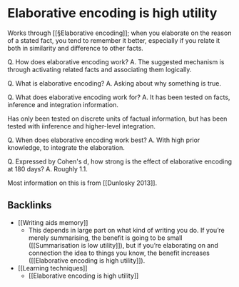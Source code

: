 # Elaborative encoding is high utility
Works through [[§Elaborative encoding]]; when you elaborate on the reason of a stated fact, you tend to remember it better, especially if you relate it both in similarity and difference to other facts.

Q. How does elaborative encoding work?
A. The suggested mechanism is through activating related facts and associating them logically.

Q. What is elaborative encoding?
A. Asking about why something is true.

Q. What does elaborative encoding work for?
A. It has been tested on facts, inference and integration information.

Has only been tested on discrete units of factual information, but has been tested with iinference and higher-level integration.

Q. When does elaborative encoding work best?
A. With high prior knowledge, to integrate the elaboration.

Q. Expressed by Cohen's d, how strong is the effect of elaborative encoding at 180 days?
A. Roughly 1.1.

Most information on this is from [[Dunlosky 2013]].

## Backlinks
* [[Writing aids memory]]
	* This depends in large part on what kind of writing you do. If you’re merely summarising, the benefit is going to be small ([[Summarisation is low utility]]), but if you’re elaborating on and connection the idea to things you know, the benefit increases ([[Elaborative encoding is high utility]]). 
* [[Learning techniques]]
	* [[Elaborative encoding is high utility]]

<!-- #Life -->

<!-- {BearID:316EAD4F-9616-46E0-BA14-F8C1F832CDC7-15756-000013035A8DDB4A} -->

